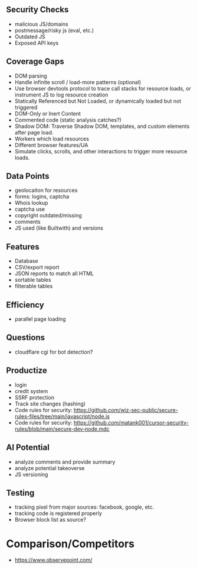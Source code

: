 ## Security Checks
- malicious JS/domains
- postmessage/risky js (eval, etc.)
- Outdated JS
- Exposed API keys

## Coverage Gaps
- DOM parsing
- Handle infinite scroll / load-more patterns (optional)
- Use browser devtools protocol to trace call stacks for resource loads, or instrument JS to log resource creation
- Statically Referenced but Not Loaded, or dynamically loaded but not triggered
- DOM-Only or Inert Content
- Commented code (static analysis catches?)
- Shadow DOM: Traverse Shadow DOM, templates, and custom elements after page load.
- Workers which load resources
- Different browser features/UA
- Simulate clicks, scrolls, and other interactions to trigger more resource loads.

## Data Points
- geolocaiton for resources
- forms: logins, captcha
- Whois lookup
- captcha use
- copyright outdated/missing
- comments
- JS used (like Builtwith) and versions

## Features
- Database
- CSV/export report
- JSON reports to match all HTML
- sortable tables
- filterable tables

## Efficiency
- parallel page loading

## Questions
- cloudflare cgi for bot detection?

## Productize
- login
- credit system
- SSRF protection
- Track site changes (hashing)
- Code rules for security: https://github.com/wiz-sec-public/secure-rules-files/tree/main/javascript/node.js
- Code rules for security: https://github.com/matank001/cursor-security-rules/blob/main/secure-dev-node.mdc

## AI Potential
- analyze comments and provide summary
- analyze potential takeoverse
- JS versioning

## Testing
- tracking pixel from major sources: facebook, google, etc.
- tracking code is registered properly
- Browser block list as source?

# Comparison/Competitors
- https://www.observepoint.com/

